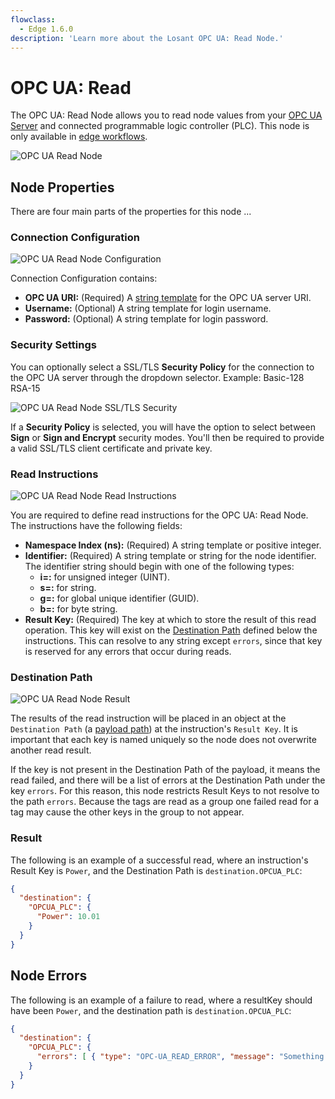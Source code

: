 ```yaml
---
flowclass:
  - Edge 1.6.0
description: 'Learn more about the Losant OPC UA: Read Node.'
---
```


# OPC UA: Read

The OPC UA: Read Node allows you to read node values from your [OPC UA Server](https://en.wikipedia.org/wiki/OPC_Unified_Architecture) and connected programmable logic controller (PLC). This node is only available in [edge workflows](/workflows/edge-workflows/).

![OPC UA Read Node](/images/workflows/data/opcua-read-node.png "OPC UA Read Node")

## Node Properties

There are four main parts of the properties for this node ...

### Connection Configuration

![OPC UA Read Node Configuration](/images/workflows/data/opcua-read-node-connection.png "OPC UA Read Node Configuration")

Connection Configuration contains:

* **OPC UA URI:** (Required) A [string template](/workflows/accessing-payload-data/#string-templates) for the OPC UA server URI.
* **Username:** (Optional) A string template for login username.
* **Password:** (Optional) A string template for login password.

### Security Settings

You can optionally select a SSL/TLS **Security Policy** for the connection to the OPC UA server through the dropdown selector. Example: Basic-128 RSA-15

![OPC UA Read Node SSL/TLS Security](/images/workflows/data/opcua-read-node-ssl.png "OPC UA Read Node SSL/TLS Security")

If a **Security Policy** is selected, you will have the option to select between **Sign** or **Sign and Encrypt** security modes. You'll then be required to provide a valid SSL/TLS client certificate and private key.

### Read Instructions

![OPC UA Read Node Read Instructions](/images/workflows/data/opcua-read-node-instructions.png "OPC UA Read Node Instructions")

You are required to define read instructions for the OPC UA: Read Node. The instructions have the following fields:

* **Namespace Index (ns):** (Required) A string template or positive integer.
* **Identifier:** (Required) A string template or string for the node identifier. The identifier string should begin with one of the following types:
    * **i=:** for unsigned integer (UINT).
    * **s=:** for string.
    * **g=:** for global unique identifier (GUID).
    * **b=:** for byte string.
* **Result Key:** (Required) The key at which to store the result of this read operation. This key will exist on the [Destination Path](#result) defined below the instructions. This can resolve to any string except `errors`, since that key is reserved for any errors that occur during reads.

### Destination Path

![OPC UA Read Node Result](/images/workflows/data/opcua-read-node-path.png "OPC UA Read Node Result")

The results of the read instruction will be placed in an object at the `Destination Path` (a [payload path](/workflows/accessing-payload-data/#payload-paths)) at the instruction's `Result Key`. It is important that each key is named uniquely so the node does not overwrite another read result.

If the key is not present in the Destination Path of the payload, it means the read failed, and there will be a list of errors at the Destination Path under the key `errors`. For this reason, this node restricts Result Keys to not resolve to the path `errors`. Because the tags are read as a group one failed read for a tag may cause the other keys in the group to not appear.

### Result

The following is an example of a successful read, where an instruction's Result Key is `Power`, and the Destination Path is `destination.OPCUA_PLC`:

```json
{
  "destination": {
    "OPCUA_PLC": {
      "Power": 10.01
    }
  }
}
```

## Node Errors

The following is an example of a failure to read, where a resultKey should have been `Power`, and the destination path is `destination.OPCUA_PLC`:

```json
{
  "destination": {
    "OPCUA_PLC": {
      "errors": [ { "type": "OPC-UA_READ_ERROR", "message": "Something useful to help you fix the issue." } ]
    }
  }
}
```
